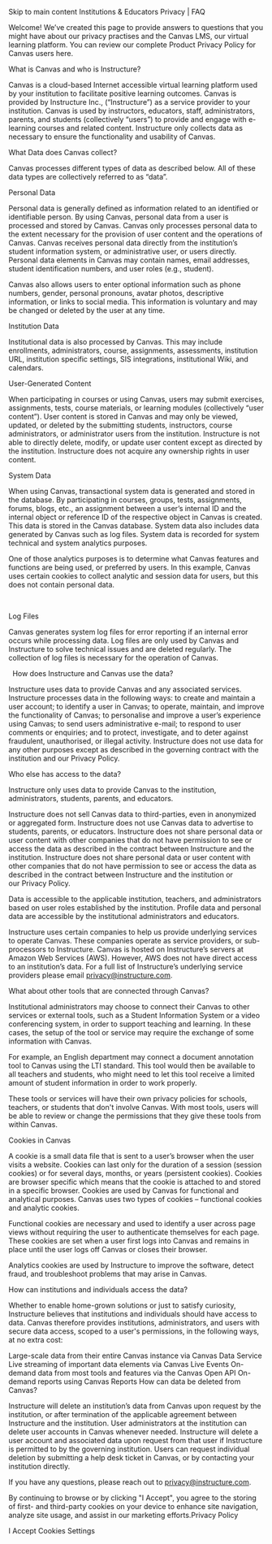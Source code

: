 Skip to main content
Institutions & Educators Privacy | FAQ

Welcome! We’ve created this page to provide answers to questions that you might have about our privacy practises and the Canvas LMS, our virtual learning platform. You can review our complete Product Privacy Policy for Canvas users here.

What is Canvas and who is Instructure?

Canvas is a cloud-based Internet accessible virtual learning platform used by your institution to facilitate positive learning outcomes. Canvas is provided by Instructure Inc., (“Instructure”) as a service provider to your institution. Canvas is used by instructors, educators, staff, administrators, parents, and students (collectively “users”) to provide and engage with e-learning courses and related content. Instructure only collects data as necessary to ensure the functionality and usability of Canvas.

What Data does Canvas collect?

Canvas processes different types of data as described below. All of these data types are collectively referred to as “data”.

Personal Data

Personal data is generally defined as information related to an identified or identifiable person. By using Canvas, personal data from a user is processed and stored by Canvas. Canvas only processes personal data to the extent necessary for the provision of user content and the operations of Canvas. Canvas receives personal data directly from the institution’s student information system, or administrative user, or users directly. Personal data elements in Canvas may contain names, email addresses, student identification numbers, and user roles (e.g., student).
 

Canvas also allows users to enter optional information such as phone numbers, gender, personal pronouns, avatar photos, descriptive information, or links to social media. This information is voluntary and may be changed or deleted by the user at any time.

Institution Data

Institutional data is also processed by Canvas. This may include enrollments, administrators, course, assignments, assessments, institution URL, institution specific settings, SIS integrations, institutional Wiki, and calendars.

User-Generated Content

When participating in courses or using Canvas, users may submit exercises, assignments, tests, course materials, or learning modules (collectively “user content”). User content is stored in Canvas and may only be viewed, updated, or deleted by the submitting students, instructors, course administrators, or administrator users from the institution. Instructure is not able to directly delete, modify, or update user content except as directed by the institution. Instructure does not acquire any ownership rights in user content.

System Data

When using Canvas, transactional system data is generated and stored in the database. By participating in courses, groups, tests, assignments, forums, blogs, etc., an assignment between a user’s internal ID and the internal object or reference ID of the respective object in Canvas is created. This data is stored in the Canvas database. System data also includes data generated by Canvas such as log files. System data is recorded for system technical and system analytics purposes.

One of those analytics purposes is to determine what Canvas features and functions are being used, or preferred by users. In this example, Canvas uses certain cookies to collect analytic and session data for users, but this does not contain personal data.

 

Log Files

Canvas generates system log files for error reporting if an internal error occurs while processing data. Log files are only used by Canvas and Instructure to solve technical issues and are deleted regularly. The collection of log files is necessary for the operation of Canvas.

 
How does Instructure and Canvas use the data?

Instructure uses data to provide Canvas and any associated services. Instructure processes data in the following ways: to create and maintain a user account; to identify a user in Canvas; to operate, maintain, and improve the functionality of Canvas; to personalise and improve a user’s experience using Canvas; to send users administrative e-mail; to respond to user comments or enquiries; and to protect, investigate, and to deter against fraudulent, unauthorised, or illegal activity. Instructure does not use data for any other purposes except as described in the governing contract with the institution and our Privacy Policy.

Who else has access to the data?

Instructure only uses data to provide Canvas to the institution, administrators, students, parents, and educators.

Instructure does not sell Canvas data to third-parties, even in anonymized or aggregated form.
Instructure does not use Canvas data to advertise to students, parents, or educators.
Instructure does not share personal data or user content with other companies that do not have permission to see or access the data as described in the contract between Instructure and the institution.
Instructure does not share personal data or user content with other companies that do not have permission to see or access the data as described in the contract between Instructure and the institution or our Privacy Policy.

Data is accessible to the applicable institution, teachers, and administrators based on user roles established by the institution. Profile data and personal data are accessible by the institutional administrators and educators.

Instructure uses certain companies to help us provide underlying services to operate Canvas. These companies operate as service providers, or sub-processors to Instructure. Canvas is hosted on Instructure’s servers at Amazon Web Services (AWS). However, AWS does not have direct access to an institution’s data. For a full list of Instructure’s underlying service providers please email privacy@instructure.com.

What about other tools that are connected through Canvas?

Institutional administrators may choose to connect their Canvas to other services or external tools, such as a Student Information System or a video conferencing system, in order to support teaching and learning. In these cases, the setup of the tool or service may require the exchange of some information with Canvas.

For example, an English department may connect a document annotation tool to Canvas using the LTI standard. This tool would then be available to all teachers and students, who might need to let this tool receive a limited amount of student information in order to work properly.

These tools or services will have their own privacy policies for schools, teachers, or students that don't involve Canvas. With most tools, users will be able to review or change the permissions that they give these tools from within Canvas.

Cookies in Canvas

A cookie is a small data file that is sent to a user’s browser when the user visits a website. Cookies can last only for the duration of a session (session cookies) or for several days, months, or years (persistent cookies). Cookies are browser specific which means that the cookie is attached to and stored in a specific browser. Cookies are used by Canvas for functional and analytical purposes. Canvas uses two types of cookies – functional cookies and analytic cookies.

Functional cookies are necessary and used to identify a user across page views without requiring the user to authenticate themselves for each page. These cookies are set when a user first logs into Canvas and remains in place until the user logs off Canvas or closes their browser.

Analytics cookies are used by Instructure to improve the software, detect fraud, and troubleshoot problems that may arise in Canvas. 

How can institutions and individuals access the data?

Whether to enable home-grown solutions or just to satisfy curiosity, Instructure believes that institutions and individuals should have access to data. Canvas therefore provides institutions, administrators, and users with secure data access, scoped to a user's permissions, in the following ways, at no extra cost:

Large-scale data from their entire Canvas instance via Canvas Data Service
Live streaming of important data elements via Canvas Live Events
On-demand data from most tools and features via the Canvas Open API
On-demand reports using Canvas Reports
How can data be deleted from Canvas?

Instructure will delete an institution’s data from Canvas upon request by the institution, or after termination of the applicable agreement between Instructure and the institution. User administrators at the institution can delete user accounts in Canvas whenever needed. Instructure will delete a user account and associated data upon request from that user if Instructure is permitted to by the governing institution. Users can request individual deletion by submitting a help desk ticket in Canvas, or by contacting your institution directly.

If you have any questions, please reach out to privacy@instructure.com.

By continuing to browse or by clicking "I Accept", you agree to the storing of first- and third-party cookies on your device to enhance site navigation, analyze site usage, and assist in our marketing efforts.Privacy Policy

I Accept
Cookies Settings
